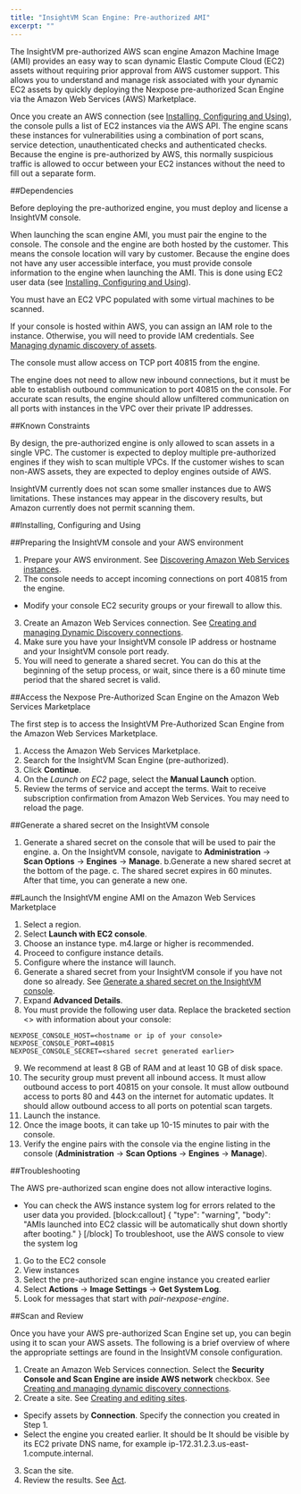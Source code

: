 ```yaml
---
title: "InsightVM Scan Engine: Pre-authorized AMI"
excerpt: ""
---
```

The InsightVM pre-authorized AWS scan engine Amazon Machine Image (AMI) provides an easy way to scan dynamic Elastic Compute Cloud (EC2) assets without requiring prior approval from AWS customer support. This allows you to understand and manage risk associated with your dynamic EC2 assets by quickly deploying the Nexpose pre-authorized Scan Engine via the Amazon Web Services (AWS) Marketplace.

Once you create an AWS connection (see [Installing, Configuring and Using](doc:nexpose-scan-engine-pre-authorized-ami#section-installing-configuring-and-using)), the console pulls a list of EC2 instances via the AWS API.  The engine scans these instances for vulnerabilities using a combination of port scans, service detection, unauthenticated checks and authenticated checks.  Because the engine is pre-authorized by AWS, this normally suspicious traffic is allowed to occur between your EC2 instances without the need to fill out a separate form.

##Dependencies

Before deploying the pre-authorized engine, you must deploy and license a InsightVM console. 

When launching the scan engine AMI, you must pair the engine to the console.  The console and the engine are both hosted by the customer.  This means the console location will vary by customer.  Because the engine does not have any user accessible interface, you must provide console information to the engine when launching the AMI.   This is done using EC2 user data (see [Installing, Configuring and Using](doc:insightvm-scan-engine-pre-authorized-ami#section-installing-configuring-and-using)).

You must have an EC2 VPC populated with some virtual machines to be scanned.

If your console is hosted within AWS, you can assign an IAM role to the instance. Otherwise, you will need to provide IAM credentials. See [Managing dynamic discovery of assets](doc:managing-dynamic-discovery-of-assets). 

The console must allow access on TCP port 40815 from the engine.

The engine does not need to allow new inbound connections, but it must be able to establish outbound communication to port 40815 on the console.  For accurate scan results, the engine should allow unfiltered communication on all ports with instances in the VPC over their private IP addresses. 

##Known Constraints

By design, the pre-authorized engine is only allowed to scan assets in a single VPC.  The customer is expected to deploy multiple pre-authorized engines if they wish to scan multiple VPCs.  If the customer wishes to scan non-AWS assets, they are expected to deploy engines outside of AWS.

InsightVM currently does not scan some smaller instances due to AWS limitations. These instances may appear in the discovery results, but Amazon currently does not permit scanning them.

##Installing, Configuring and Using

##Preparing the InsightVM console and your AWS environment

1. Prepare your AWS environment. See [Discovering Amazon Web Services instances](doc:discovering-amazon-web-services-instances).
2. The console needs to accept incoming connections on port 40815 from the engine.
  * Modify your console EC2 security groups or your firewall to allow this.
3. Create an Amazon Web Services connection. See [Creating and managing Dynamic Discovery connections](doc:creating-and-managing-dynamic-discovery-connections).
4. Make sure you have your InsightVM console IP address or hostname and your InsightVM console port ready.
5. You will need to generate a shared secret. You can do this at the beginning of the setup process, or wait, since there is a 60 minute time period that the shared secret is valid.

##Access the Nexpose Pre-Authorized Scan Engine on the Amazon Web Services Marketplace

The first step is to access the InsightVM Pre-Authorized Scan Engine from the Amazon Web Services Marketplace.

1. Access the Amazon Web Services Marketplace.
2. Search for the InsightVM Scan Engine (pre-authorized).
3. Click **Continue**.
4. On the _Launch on EC2_ page, select the **Manual Launch** option.
5. Review the terms of service and accept the terms. Wait to receive subscription confirmation from Amazon Web Services. You may need to reload the page.

##Generate a shared secret on the InsightVM console

1. Generate a shared secret on the console that will be used to pair the engine.
  a. On the InsightVM console, navigate to **Administration** -> **Scan Options** -> **Engines** -> **Manage**.
  b.Generate a new shared secret at the bottom of the page.
  c. The shared secret expires in 60 minutes. After that time, you can generate a new one.

##Launch the InsightVM engine AMI on the Amazon Web Services Marketplace

1. Select a region.
2. Select **Launch with EC2 console**.
3. Choose an instance type. m4.large or higher is recommended.
4. Proceed to configure instance details.
5. Configure where the instance will launch.
6. Generate a shared secret from your InsightVM console if you have not done so already. See [Generate a shared secret on the InsightVM console](doc:insightvm-scan-engine-pre-authorized-ami#section-generate-a-shared-secret-on-the-insightvm-console).
7. Expand **Advanced Details**.
8. You must provide the following user data. Replace the bracketed section <> with information about your console:
```
NEXPOSE_CONSOLE_HOST=<hostname or ip of your console>
NEXPOSE_CONSOLE_PORT=40815
NEXPOSE_CONSOLE_SECRET=<shared secret generated earlier>
```
9. We recommend at least 8 GB of RAM and at least 10 GB of disk space.
10. The security group must prevent all inbound access.  It must allow outbound access to port 40815 on your console.  It must allow outbound access to ports 80 and 443 on the internet for automatic updates.  It should allow outbound access to all ports on potential scan targets.
11. Launch the instance.
12. Once the image boots, it can take up 10-15 minutes to pair with the console.
13. Verify the engine pairs with the console via the engine listing in the console (**Administration** -> **Scan Options** -> **Engines** -> **Manage**).

##Troubleshooting

The AWS pre-authorized scan engine does not allow interactive logins.

* You can check the AWS instance system log for errors related to the user data you provided.
[block:callout]
{
  "type": "warning",
  "body": "AMIs launched into EC2 classic will be automatically shut down shortly after booting."
}
[/block]
To troubleshoot, use the AWS console to view the system log

1. Go to the EC2 console
2. View instances
3. Select the pre-authorized scan engine instance you created earlier
4. Select **Actions** -> **Image Settings** -> **Get System Log**.
5. Look for messages that start with _pair-nexpose-engine_.

##Scan and Review

Once you have your AWS pre-authorized Scan Engine set up, you can begin using it to scan your AWS assets. The following is a brief overview of where the appropriate settings are found in the InsightVM console configuration.

1. Create an Amazon Web Services connection. Select the **Security Console and Scan Engine are inside AWS network** checkbox. See [Creating and managing dynamic discovery connections](doc:creating-and-managing-dynamic-discovery-connections).
2. Create a site. See [Creating and editing sites](doc:creating-and-editing-sites).
  * Specify assets by **Connection**. Specify the connection you created in Step 1.
 * Select the engine you created earlier. It should be It should be visible by its EC2 private DNS name, for example ip-172.31.2.3.us-east-1.compute.internal.
3. Scan the site.
4. Review the results. See [Act](doc:act).